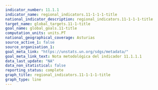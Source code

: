 ```yaml
---
indicator_number: 11.1.1
indicator_name: regional_indicators.11-1-1-1-title
national_indicator_description: regional_indicators.11-1-1-1-title
target_name: global_targets.11-1-title
goal_name: global_goals.11-title
computation_units: units.PT
national_geographical_coverage: Asturias
source_active_1: false
source_organisation_1:  
goal_meta_link: "https://unstats.un.org/sdgs/metadata/"
goal_meta_link_text: Nota metodológica del indicador 11.1.1.1
data_last_update: "NA"
data_non_statistical: false
reporting_status: complete
graph_title: regional_indicators.11-1-1-1-title
graph_type: line
---
```

